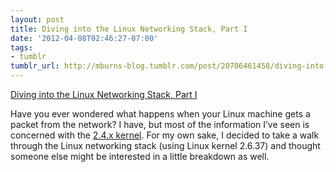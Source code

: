 ```yaml
---
layout: post
title: Diving into the Linux Networking Stack, Part I
date: '2012-04-08T02:46:27-07:00'
tags:
- tumblr
tumblr_url: http://mburns-blog.tumblr.com/post/20706461458/diving-into-the-linux-networking-stack-part-i
---
```

<a href="http://beyond-syntax.com/blog/2011/03/diving-into-linux-networking-i/">Diving into the Linux Networking Stack, Part I</a>

Have you ever wondered what happens when your Linux machine gets a packet from the network? I have, but most of the information I&rsquo;ve seen is concerned with the <a href="http://gicl.cs.drexel.edu/people/sevy/network/Linux_network_stack_walkthrough.html">2.4.x kernel</a>. For my own sake, I decided to take a walk through the Linux networking stack (using Linux kernel 2.6.37) and thought someone else might be interested in a little breakdown as well.

